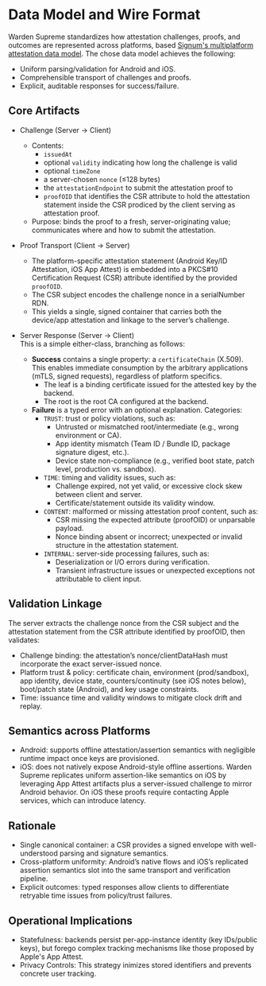 # Data Model and Wire Format

Warden Supreme standardizes how attestation challenges, proofs, and outcomes are represented across platforms, based
[Signum's multiplatform attestation data model](https://a-sit-plus.github.io/signum/dokka/indispensable/at.asitplus.signum.indispensable/-attestation/index.html).
The chose data model achieves the following:

- Uniform parsing/validation for Android and iOS.
- Comprehensible transport of challenges and proofs.
- Explicit, auditable responses for success/failure.

## Core Artifacts

- Challenge (Server → Client)
    - Contents:
        - `issuedAt`
        - optional `validity` indicating how long the challenge is valid
        - optional `timeZone`
        - a server-chosen `nonce` (≤128 bytes)
        - the `attestationEndpoint` to submit the attestation proof to
        - `proofOID` that identifies the CSR attribute to hold the attestation statement inside the CSR prodiced by the client
          serving as attestation proof.
    - Purpose: binds the proof to a fresh, server-originating value; communicates where and how to submit the
      attestation.

- Proof Transport (Client → Server)
    - The platform-specific attestation statement (Android Key/ID Attestation, iOS App Attest) is embedded into a
      PKCS#10 Certification Request (CSR) attribute identified by the provided `proofOID`.
    - The CSR subject encodes the challenge nonce in a serialNumber RDN.
    - This yields a single, signed container that carries both the device/app attestation and linkage to the server’s
      challenge.

- Server Response (Server → Client)  
This is a simple either-class, branching as follows:
    - **Success** contains a single property: a `certificateChain` (X.509). This enables immediate consumption by the arbitrary applications (mTLS, signed requests), regardless of platform specifics.
        - The leaf is a binding certificate issued for the attested key by the backend.
        - The root is the root CA configured at the backend.
    - **Failure** is a typed error with an optional explanation. Categories:
        - `TRUST`: trust or policy violations, such as:
            - Untrusted or mismatched root/intermediate (e.g., wrong environment or CA).
            - App identity mismatch (Team ID / Bundle ID, package signature digest, etc.).
            - Device state non-compliance (e.g., verified boot state, patch level, production vs. sandbox).
        - `TIME`: timing and validity issues, such as:
            - Challenge expired, not yet valid, or excessive clock skew between client and server.
            - Certificate/statement outside its validity window.
        - `CONTENT`: malformed or missing attestation proof content, such as:
            - CSR missing the expected attribute (proofOID) or unparsable payload.
            - Nonce binding absent or incorrect; unexpected or invalid structure in the attestation statement.
        - `INTERNAL`: server-side processing failures, such as:
            - Deserialization or I/O errors during verification.
            - Transient infrastructure issues or unexpected exceptions not attributable to client input.

## Validation Linkage
The server extracts the challenge nonce from the CSR subject and the attestation statement from the CSR attribute
identified by proofOID, then validates:

- Challenge binding: the attestation’s nonce/clientDataHash must incorporate the exact server-issued nonce.
- Platform trust & policy: certificate chain, environment (prod/sandbox), app identity, device state,
  counters/continuity (see iOS notes below), boot/patch state (Android), and key usage constraints.
- Time: issuance time and validity windows to mitigate clock drift and replay.

## Semantics across Platforms

- Android: supports offline attestation/assertion semantics with negligible runtime impact once keys are provisioned.
- iOS: does not natively expose Android-style offline assertions. Warden Supreme replicates uniform assertion-like
  semantics on iOS by leveraging App Attest artifacts plus a server-issued challenge to mirror Android behavior.
  On iOS these proofs require contacting Apple services, which can
  introduce latency.

## Rationale

- Single canonical container: a CSR provides a signed envelope with well-understood parsing and signature semantics.
- Cross-platform uniformity: Android’s native flows and iOS’s replicated assertion semantics slot into the same
  transport and verification pipeline.
- Explicit outcomes: typed responses allow clients to differentiate retryable time issues from policy/trust failures.

## Operational Implications

- Statefulness: backends persist per-app-instance identity (key IDs/public keys), but forego complex tracking mechanisms
  like those proposed by Apple's App Attest.
- Privacy Controls: This strategy inimizes stored identifiers and prevents concrete user tracking.